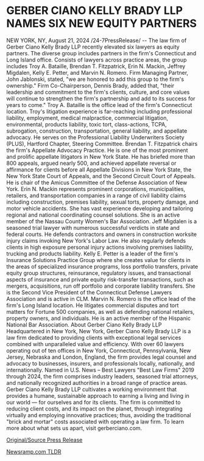 # GERBER CIANO KELLY BRADY LLP NAMES SIX NEW EQUITY PARTNERS

NEW YORK, NY, August 21, 2024 /24-7PressRelease/ -- The law firm of Gerber Ciano Kelly Brady LLP recently elevated six lawyers as equity partners. The diverse group includes partners in the firm's Connecticut and Long Island office. Consists of lawyers across practice areas, the group includes Troy A. Bataille, Brendan T. Fitzpatrick, Erin N. Mackin, Jeffrey Migdalen, Kelly E. Petter, and Marvin N. Romero. Firm Managing Partner, John Jablonski, stated, "we are honored to add this group to the firm's ownership." Firm Co-Chairperson, Dennis Brady, added that, "their leadership and commitment to the firm's clients, culture, and core values will continue to strengthen the firm's partnership and add to its success for years to come."  Troy A. Bataille is the office lead of the firm's Connecticut location. Troy's litigation experience is far-reaching including professional liability, employment, medical malpractice, commercial litigation, environmental, products liability, toxic tort, class-actions, TCPA, subrogation, construction, transportation, general liability, and appellate advocacy. He serves on the Professional Liability Underwriters Society (PLUS), Hartford Chapter, Steering Committee.  Brendan T. Fitzpatrick chairs the firm's Appellate Advocacy Practice. He is one of the most prominent and prolific appellate litigators in New York State. He has briefed more than 800 appeals, argued nearly 500, and achieved appellate reversal or affirmance for clients before all Appellate Divisions in New York State, the New York State Court of Appeals, and the Second Circuit Court of Appeals. He is chair of the Amicus Committee of the Defense Association of New York.  Erin N. Mackin represents prominent corporations, municipalities, retailers, and transportation companies in a range of civil liability claims including construction, premises liability, sexual torts, property damage, and motor vehicle accidents. She has vast experience developing and tailoring regional and national coordinating counsel solutions. She is an active member of the Nassau County Women's Bar Association.  Jeff Migdalen is a seasoned trial lawyer with numerous successful verdicts in state and federal courts. He defends contractors and owners in construction worksite injury claims invoking New York's Labor Law. He also regularly defends clients in high exposure personal injury actions involving premises liability, trucking and products liability.  Kelly E. Petter is a leader of the firm's Insurance Solutions Practice Group where she creates value for clients in the areas of specialized insurance programs, loss portfolio transfers, private equity group structures, reinsurance, regulatory issues, and transactional aspects of insurance and private equity risk-transfer transactions, such as mergers, acquisitions, run off portfolio and corporate liability transfers. She is the Second Vice President of the Connecticut Defense Lawyers Association and is active in CLM.  Marvin N. Romero is the office lead of the firm's Long Island location. He litigates commercial disputes and tort matters for Fortune 500 companies, as well as defending national retailers, property owners, and individuals. He is an active member of the Hispanic National Bar Association.  About Gerber Ciano Kelly Brady LLP   Headquartered in New York, New York, Gerber Ciano Kelly Brady LLP is a law firm dedicated to providing clients with exceptional legal services combined with unparalleled value and efficiency. With over 60 lawyers operating out of ten offices in New York, Connecticut, Pennsylvania, New Jersey, Nebraska and London, England, the firm provides legal counsel and advocacy to businesses, insurers, and professionals locally, nationally, and internationally.   Named in U.S. News – Best Lawyers "Best Law Firms" 2019 through 2024, the firm comprises industry leaders, seasoned trial attorneys, and nationally recognized authorities in a broad range of practice areas. Gerber Ciano Kelly Brady LLP cultivates a working environment that provides a humane, sustainable approach to earning a living and living in our world — for ourselves and for its clients. The firm is committed to reducing client costs, and its impact on the planet, through integrating virtually and employing innovative practices; thus, avoiding the traditional "brick and mortar" costs associated with operating a law firm.   To learn more about what sets us apart, visit gerberciano.com. 

[Original/Source Press Release](https://www.24-7pressrelease.com/press-release/513630/gerber-ciano-kelly-brady-llp-names-six-new-equity-partners) 

[Newsramp.com TLDR](https://newsramp.com/None) 